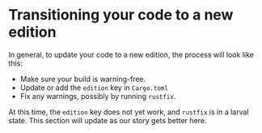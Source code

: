 # Transitioning your code to a new edition

In general, to update your code to a new edition, the process
will look like this:

* Make sure your build is warning-free.
* Update or add the `edition` key in `Cargo.toml`
* Fix any warnings, possibly by running `rustfix`.

At this time, the `edition` key does not yet work, and `rustfix` is in a
larval state. This section will update as our story gets better here.